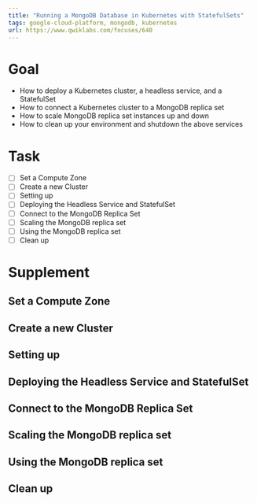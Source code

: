 ```yaml
---
title: "Running a MongoDB Database in Kubernetes with StatefulSets"
tags: google-cloud-platform, mongodb, kubernetes
url: https://www.qwiklabs.com/focuses/640
---
```


# Goal
- How to deploy a Kubernetes cluster, a headless service, and a StatefulSet
- How to connect a Kubernetes cluster to a MongoDB replica set
- How to scale MongoDB replica set instances up and down
- How to clean up your environment and shutdown the above services

# Task
- [ ] Set a Compute Zone
- [ ] Create a new Cluster
- [ ] Setting up
- [ ] Deploying the Headless Service and StatefulSet
- [ ] Connect to the MongoDB Replica Set
- [ ] Scaling the MongoDB replica set
- [ ] Using the MongoDB replica set
- [ ] Clean up

# Supplement
## Set a Compute Zone
## Create a new Cluster
## Setting up
## Deploying the Headless Service and StatefulSet
## Connect to the MongoDB Replica Set
## Scaling the MongoDB replica set
## Using the MongoDB replica set
## Clean up
